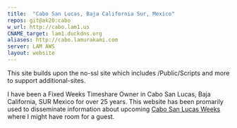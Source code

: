 ```yaml
---
title:  "Cabo San Lucas, Baja California Sur, Mexico"
repos: git@ak20:cabo
w_url: http://cabo.lam1.us
CNAME_target: lam1.duckdns.org
aliases: http://cabo.lamurakami.com
server: LAM AWS
layout: website
---
```


This site builds upon the no-ssl site which includes /Public/Scripts and
more to support additional-sites.

I have been a Fixed Weeks Timeshare Owner in Cabo San Lucas, Baja California,
SUR Mexico for over 25 years.  This website has been promarily used to
disseminate information about upcoming
<a href="http://cabo.lam1.us/Weeks">Cabo San Lucas Weeks</a> where I
might have room for a guest.

